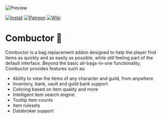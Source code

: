 ![Preview](http://jaliborc.com/images/addons/large/combuctor/inventory-beauty.jpg)

[![Install](http://img.shields.io/badge/install-curseforge-484266)](https://www.curseforge.com/wow/addons/combuctor/files)
[![Patreon](http://img.shields.io/badge/donate-patreon-ff4d42)](https://www.patreon.com/jaliborc)
[![Wiki](http://img.shields.io/badge/read-wiki-blue)](https://github.com/tullamods/Wildpants/wiki)

# Combuctor :handbag:
Combuctor is a bag replacement addon designed to help the player find items as quickly and as easily as possible, while still feeling part of the default interface. Beyond the basic all-bags-in-one functionality, Combuctor provides features such as:
* Ability to view the items of any character and guild, from anywhere
* Inventory, bank, vault and guild bank support
* Coloring based on item quality and more
* Intelligent item search engine
* Tooltip item counts
* Item rulesets
* Databroker support
